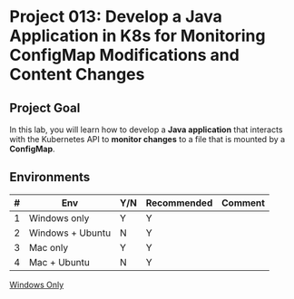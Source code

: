 # Project 013: Develop a Java Application in K8s for Monitoring ConfigMap Modifications and Content Changes

## Project Goal

In this lab, you will learn how to develop a **Java application** that interacts with the Kubernetes API to **monitor changes** to a file that is mounted by a **ConfigMap**.

<!--
It is important to note that **the file mounted by the ConfigMap is mounted as a symbolic link** (e.g. `/config/game.properties` -> `/config/..data/game.properties`-> `/config/..2023_03_02_15_51_59.1603915861/game.properties`), so your Java code should read the **symlink** instead of the file directly.
-->

## Environments

| #  | Env  | Y/N  | Recommended   |  Comment |
|---|---|---|---|---|
| 1 | Windows only | Y | Y |   |
| 2 | Windows + Ubuntu | N | Y |   |
| 3 | Mac only | Y | Y |   |
| 4 | Mac + Ubuntu | N | Y |   |

[Windows Only](01_Y_WindowsOnly.md)

<!--
[Windows Only doesn't work](01_N_WindowsOnly.md)

[With_Windows_Ubuntu](02_Y_Windows_Ubuntu.md)

[Mac Only doesn't work](03_Y_MacOnly.md)

[With_Mac_Ubuntu](04_Y_Mac_Ubuntu.md)
-->
